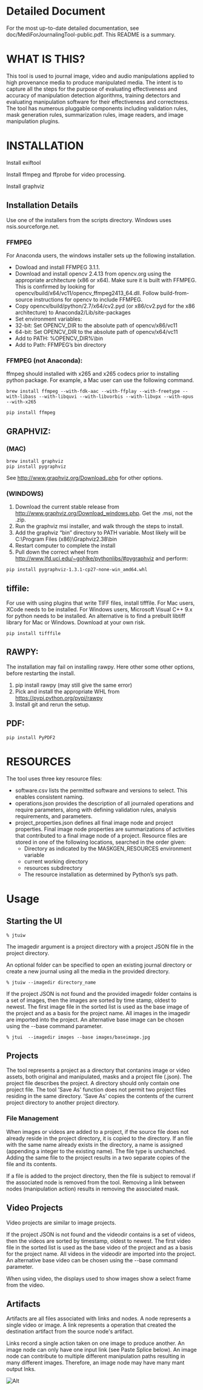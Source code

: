 ﻿# Detailed Document

For the most up-to-date detailed documentation, see doc/MediForJournalingTool-public.pdf. This README is a summary.

# WHAT IS THIS?

This tool is used to journal image, video and audio manipulations applied to high provenance media to produce manipulated media.  The intent is to capture all the steps for the purpose of evaluating effectiveness and accuracy of manipulation detection algorithms, training detectors and evaluating manipulation software for their effectiveness and correctness.  The tool has numerous pluggable components including validation rules, mask generation rules, summarization rules, image readers, and image manipulation plugins.

# INSTALLATION

Install exiftool

Install ffmpeg and ffprobe for video processing.

Install graphviz

## Installation Details

Use one of the installers from the scripts directory.  Windows uses nsis.sourceforge.net.

### FFMPEG
For Anaconda users, the windows installer sets up the following installation.

*	Dowload and install FFMPEG 3.1.1.
*	Download and install opencv 2.4.13 from opencv.org using the appropriate architecture (x86 or x64).  Make sure it is built with FFMPEG.  This is confirmed by looking for opencv/build/x64/vc11/opencv_ffmpeg2413_64.dll.  Follow build-from-source instructions for opencv to include FFMPEG.
*	Copy opencv/build/python/2.7/x64/cv2.pyd (or x86/cv2.pyd for the x86 architecture) to Anaconda2/Lib/site-packages
*	Set environment variables:
*	32-bit: Set OPENCV_DIR to the absolute path of opencv/x86/vc11
*	64-bit: Set OPENCV_DIR to the absolute path of opencv/x64/vc11
*	Add to PATH: %OPENCV_DIR%\bin
*	Add to Path: FFMPEG’s bin directory

### FFMPEG (not Anaconda): 

ffmpeg should installed with x265 and x265 codecs prior to installing python package.
For example, a Mac user can use the following command.
```
brew install ffmpeg --with-fdk-aac --with-ffplay --with-freetype --with-libass --with-libquvi --with-libvorbis --with-libvpx --with-opus --with-x265
```

```
pip install ffmpeg
```

## GRAPHVIZ:
### (MAC)
```
brew install graphviz
pip install pygraphviz
```
See http://www.graphviz.org/Download..php for other options.

### (WINDOWS)
1.	Download the current stable release from http://www.graphviz.org/Download_windows.php. Get the .msi, not the .zip.
2.	Run the graphviz msi installer, and walk through the steps to install.
3.	Add the graphviz “bin” directory to PATH variable. Most likely will be C:\Program Files (x86)\Graphviz2.38\bin
4.	Restart computer to complete the install
5.	Pull down the correct wheel from http://www.lfd.uci.edu/~gohlke/pythonlibs/#pygraphviz and perform:
```
pip install pygraphviz-1.3.1-cp27-none-win_amd64.whl 
```

## tiffile:

For use with using plugins that write TIFF files, install tifffile. For Mac users, XCode needs to be installed.  For Windows users, Microsoft Visual C++ 9.x for python needs to be installed.   An alternative is to find a prebuilt libtiff library for Mac or Windows.  Download at your own risk.
```
pip install tifffile
```

## RAWPY:

The installation may fail on installing rawpy.  Here other some other options, before restarting the install.

1. pip install rawpy (may still give the same error)
2. Pick and install the appropriate WHL from https://pypi.python.org/pypi/rawpy
3. Install git and rerun the setup.

## PDF:

```
pip install PyPDF2
```

# RESOURCES

The tool uses three key resource files: 
*	software.csv lists the permitted software and versions to select.  This enables consistent naming.
*	operations.json provides the description of all journaled operations and require parameters, along with defining validation rules, analysis requirements, and parameters.
*	project_properties.json defines all final image node and project properties.  Final image node properties are summarizations of activities that contributed to a final image node of a project.
Resource files are stored in one of the following locations, searched in the order given:
	*	Directory as indicated by the MASKGEN_RESOURCES environment variable
	*	current working directory
	*	resources subdirectory
	*	The resource installation as determined by Python’s sys path.

# Usage

## Starting the UI


```
% jtuiw
```

The imagedir argument is a project directory with a project JSON file in the project directory.

An optional folder can be specified to open an existing journal directory or create a new journal using all the media in the provided directory.

```
% jtuiw --imagedir directory_name
```

If the project JSON is not found and the provided imagedir folder contains is a set of images, then the images are sorted by time stamp, oldest to newest.  The first image file in the sorted list is used as the base image of the project and as a basis for the project name.  All images in the imagedir are imported into the project. An alternative base image can be chosen using the --base command parameter.  

```
% jtui  --imagedir images --base images/baseimage.jpg
```

## Projects

The tool represents a project as a directory that contanins image or video assets, both original and manipulated, masks and a project file (.json).  The project file describes the project.  A directory should only contain one project file.  The tool 'Save As' function does not permit two project files residing in the same directory.  'Save As' copies the contents of the current project directory to another project directory.  

### File Management 

When images or videos are added to a project, if the source file does not already reside in the project directory, it is copied to the directory.  If an file with the same name already exists in the directory, a name is assigned (appending a integer to the existing name).  The file type is unchanched. Adding the same file to the project results in a two separate copies of the file and its contents.  

If a file is added to the project directory, then the file is subject to removal if the associated node is removed from the tool.  Removing a link between nodes (manipulation action) results in removing the associated mask.

## Video Projects

Video projects are similar to image projects.

If the project JSON is not found and the videodir contains is a set of videos, then the videos are sorted by timestamp, oldest to newest. The first video file in the sorted list is used as the base video of the project and as a basis for the project name.  All videos in the videodir are imported into the project. An alternative base video can be chosen using the --base command parameter. 

When using video, the displays used to show images show a select frame from the video.

## Artifacts

Artifacts are all files associated with links and nodes.  A node represents a single video or image.  A link represents a operation that created the destination artifact from the source node's artifact.

Links record a single action taken on one image to produce another.  An image node can only have one input link (see Paste Splice below).  An image node can contribute to multiple different manipulation paths resulting in many different images.  Therefore, an image node may have many mant output lnks.

![Alt](doc/UIView.jpg "UI View")

